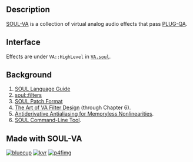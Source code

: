 ## Description
[SOUL-VA](https://github.com/thezhe/SOUL-VA) is a collection of virtual analog audio effects that pass [PLUG-QA](https://github.com/thezhe/SOUL-VA/blob/master/tests/README.md). 

## Interface
Effects are under `VA::HighLevel` in [`VA.soul`](https://github.com/thezhe/SOUL-VA/blob/master/include/VA.soul).

## Background
1. [SOUL Language Guide](https://github.com/soul-lang/SOUL/blob/master/docs/SOUL_Language.md)  
2. [soul::filters](https://github.com/soul-lang/SOUL/blob/master/source/soul_library/soul_library_filters.soul)  
3. [SOUL Patch Format](https://github.com/soul-lang/SOUL/blob/master/docs/SOUL_Patch_Format.md)   
4. [The Art of VA Filter Design](https://www.kvraudio.com/forum/viewtopic.php?t=350246) (through Chapter 6).   
5. [Antiderivative Antialiasing for Memoryless Nonlinearities](https://acris.aalto.fi/ws/portalfiles/portal/27135145/ELEC_bilbao_et_al_antiderivative_antialiasing_IEEESPL.pdf).
6. [SOUL Command-Line Tool](https://github.com/soul-lang/SOUL/blob/master/docs/SOUL_Command.md).

## Made with SOUL-VA 
[![bluecup](https://user-images.githubusercontent.com/42720670/152609111-888165ed-e27e-4955-a22f-347d2954891c.png)](https://ko-fi.com/thezhe/shop)
[![kvr](https://user-images.githubusercontent.com/42720670/152609112-e1d92040-9d24-41b8-aaff-470976a1b883.png)](https://kvraudio.com/developer/thezhe)
[![p4fimg](https://user-images.githubusercontent.com/42720670/152609108-04d95a63-f082-4fd6-b5b1-447fcca3e88c.jpg)](https://plugins4free.com/dev/814/)

